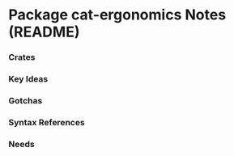 # Package **cat-ergonomics** Notes (README)



### Crates

### Key Ideas

### Gotchas

### Syntax References

### Needs
